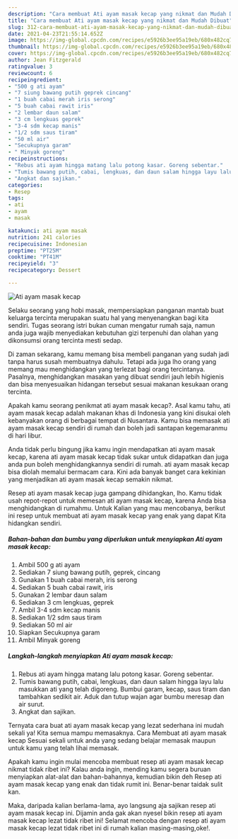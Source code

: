 ```yaml
---
description: "Cara membuat Ati ayam masak kecap yang nikmat dan Mudah Dibuat"
title: "Cara membuat Ati ayam masak kecap yang nikmat dan Mudah Dibuat"
slug: 312-cara-membuat-ati-ayam-masak-kecap-yang-nikmat-dan-mudah-dibuat
date: 2021-04-23T21:55:14.652Z
image: https://img-global.cpcdn.com/recipes/e5926b3ee95a19eb/680x482cq70/ati-ayam-masak-kecap-foto-resep-utama.jpg
thumbnail: https://img-global.cpcdn.com/recipes/e5926b3ee95a19eb/680x482cq70/ati-ayam-masak-kecap-foto-resep-utama.jpg
cover: https://img-global.cpcdn.com/recipes/e5926b3ee95a19eb/680x482cq70/ati-ayam-masak-kecap-foto-resep-utama.jpg
author: Jean Fitzgerald
ratingvalue: 3
reviewcount: 6
recipeingredient:
- "500 g ati ayam"
- "7 siung bawang putih geprek cincang"
- "1 buah cabai merah iris serong"
- "5 buah cabai rawit iris"
- "2 lembar daun salam"
- "3 cm lengkuas geprek"
- "3-4 sdm kecap manis"
- "1/2 sdm saus tiram"
- "50 ml air"
- "Secukupnya garam"
- " Minyak goreng"
recipeinstructions:
- "Rebus ati ayam hingga matang lalu potong kasar. Goreng sebentar."
- "Tumis bawang putih, cabai, lengkuas, dan daun salam hingga layu lalu masukkan ati yang telah digoreng. Bumbui garam, kecap, saus tiram dan tambahkan sedikit air. Aduk dan tutup wajan agar bumbu meresap dan air surut."
- "Angkat dan sajikan."
categories:
- Resep
tags:
- ati
- ayam
- masak

katakunci: ati ayam masak 
nutrition: 241 calories
recipecuisine: Indonesian
preptime: "PT25M"
cooktime: "PT41M"
recipeyield: "3"
recipecategory: Dessert

---
```



![Ati ayam masak kecap](https://img-global.cpcdn.com/recipes/e5926b3ee95a19eb/680x482cq70/ati-ayam-masak-kecap-foto-resep-utama.jpg)

Selaku seorang yang hobi masak, mempersiapkan panganan mantab buat keluarga tercinta merupakan suatu hal yang menyenangkan bagi kita sendiri. Tugas seorang istri bukan cuman mengatur rumah saja, namun anda juga wajib menyediakan kebutuhan gizi terpenuhi dan olahan yang dikonsumsi orang tercinta mesti sedap.

Di zaman  sekarang, kamu memang bisa membeli panganan yang sudah jadi tanpa harus susah membuatnya dahulu. Tetapi ada juga lho orang yang memang mau menghidangkan yang terlezat bagi orang tercintanya. Pasalnya, menghidangkan masakan yang dibuat sendiri jauh lebih higienis dan bisa menyesuaikan hidangan tersebut sesuai makanan kesukaan orang tercinta. 



Apakah kamu seorang penikmat ati ayam masak kecap?. Asal kamu tahu, ati ayam masak kecap adalah makanan khas di Indonesia yang kini disukai oleh kebanyakan orang di berbagai tempat di Nusantara. Kamu bisa memasak ati ayam masak kecap sendiri di rumah dan boleh jadi santapan kegemaranmu di hari libur.

Anda tidak perlu bingung jika kamu ingin mendapatkan ati ayam masak kecap, karena ati ayam masak kecap tidak sukar untuk didapatkan dan juga anda pun boleh menghidangkannya sendiri di rumah. ati ayam masak kecap bisa diolah memalui bermacam cara. Kini ada banyak banget cara kekinian yang menjadikan ati ayam masak kecap semakin nikmat.

Resep ati ayam masak kecap juga gampang dihidangkan, lho. Kamu tidak usah repot-repot untuk memesan ati ayam masak kecap, karena Anda bisa menghidangkan di rumahmu. Untuk Kalian yang mau mencobanya, berikut ini resep untuk membuat ati ayam masak kecap yang enak yang dapat Kita hidangkan sendiri.

<!--inarticleads1-->

##### Bahan-bahan dan bumbu yang diperlukan untuk menyiapkan Ati ayam masak kecap:

1. Ambil 500 g ati ayam
1. Sediakan 7 siung bawang putih, geprek, cincang
1. Gunakan 1 buah cabai merah, iris serong
1. Sediakan 5 buah cabai rawit, iris
1. Gunakan 2 lembar daun salam
1. Sediakan 3 cm lengkuas, geprek
1. Ambil 3-4 sdm kecap manis
1. Sediakan 1/2 sdm saus tiram
1. Sediakan 50 ml air
1. Siapkan Secukupnya garam
1. Ambil  Minyak goreng




<!--inarticleads2-->

##### Langkah-langkah menyiapkan Ati ayam masak kecap:

1. Rebus ati ayam hingga matang lalu potong kasar. Goreng sebentar.
1. Tumis bawang putih, cabai, lengkuas, dan daun salam hingga layu lalu masukkan ati yang telah digoreng. Bumbui garam, kecap, saus tiram dan tambahkan sedikit air. Aduk dan tutup wajan agar bumbu meresap dan air surut.
1. Angkat dan sajikan.




Ternyata cara buat ati ayam masak kecap yang lezat sederhana ini mudah sekali ya! Kita semua mampu memasaknya. Cara Membuat ati ayam masak kecap Sesuai sekali untuk anda yang sedang belajar memasak maupun untuk kamu yang telah lihai memasak.

Apakah kamu ingin mulai mencoba membuat resep ati ayam masak kecap nikmat tidak ribet ini? Kalau anda ingin, mending kamu segera buruan menyiapkan alat-alat dan bahan-bahannya, kemudian bikin deh Resep ati ayam masak kecap yang enak dan tidak rumit ini. Benar-benar taidak sulit kan. 

Maka, daripada kalian berlama-lama, ayo langsung aja sajikan resep ati ayam masak kecap ini. Dijamin anda gak akan nyesel bikin resep ati ayam masak kecap lezat tidak ribet ini! Selamat mencoba dengan resep ati ayam masak kecap lezat tidak ribet ini di rumah kalian masing-masing,oke!.

